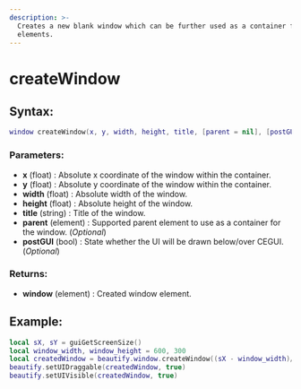 ```yaml
---
description: >-
  Creates a new blank window which can be further used as a container for other
  elements.
---
```


# createWindow

## **Syntax:**

```lua
window createWindow(x, y, width, height, title, [parent = nil], [postGUI = false])
```

### **Parameters:**

* **x** \(float\) : Absolute x coordinate of the window within the container.
* **y** \(float\) : Absolute y coordinate of the window within the container.
* **width** \(float\) : Absolute width of the window.
* **height** \(float\) : Absolute height of the window.
* **title** \(string\) : Title of the window.
* **parent** \(element\) : Supported parent element to use as a container for the window. \(_Optional_\)
* **postGUI** \(bool\) : State whether the UI will be drawn below/over CEGUI. \(_Optional_\)

### **Returns:**

* **window** \(element\) : Created window element.

## **Example:**

```lua
local sX, sY = guiGetScreenSize()
local window_width, window_height = 600, 300
local createdWindow = beautify.window.createWindow((sX - window_width)/2, (sY - window_height)/2, window_width, window_height, "Window #1", nil, false)
beautify.setUIDraggable(createdWindow, true)
beautify.setUIVisible(createdWindow, true)
```

